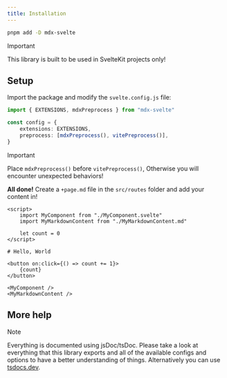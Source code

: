 ```yaml
---
title: Installation
---
```


```bash
pnpm add -D mdx-svelte
```

> [!IMPORTANT]
> This library is built to be used in SvelteKit projects only!

## Setup

Import the package and modify the `svelte.config.js` file:

```ts
import { EXTENSIONS, mdxPreprocess } from "mdx-svelte"

const config = {
    extensions: EXTENSIONS,
    preprocess: [mdxPreprocess(), vitePreprocess()],
}
```

> [!IMPORTANT]
> Place `mdxPreprocess()` before `vitePreprocess()`, Otherwise you will encounter unexpected behaviors!

**All done!** Create a `+page.md` file in the `src/routes` folder and add your content in!

<!-- prettier-ignore -->
```svelte
<script>
    import MyComponent from "./MyComponent.svelte"
    import MyMarkdownContent from "./MyMarkdownContent.md"
    
    let count = 0
</script>

# Hello, World

<button on:click={() => count += 1}>
    {count}
</button>

<MyComponent />
<MyMarkdownContent />
```

## More help

> [!NOTE]
> Everything is documented using jsDoc/tsDoc. Please take a look at everything that this library exports and all of the available configs and options to have a better understanding of things. Alternatively you can use [tsdocs.dev](https://tsdocs.dev/docs/mdx-svelte).
